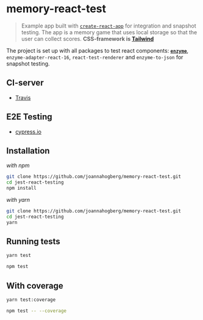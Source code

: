 # memory-react-test

>Example app built with [`create-react-app`](https://github.com/facebookincubator/create-react-app) for integration and snapshot testing. The app is a memory game that uses local storage so that the user can collect scores. **CSS-framework is [Tailwind](https://tailwindcss.com/)**

The project is set up with all packages to test react components: [**`enzyme`**](http://airbnb.io/enzyme/docs/api/), `enzyme-adapter-react-16`, `react-test-renderer` and `enzyme-to-json` for snapshot testing.


## CI-server

* [Travis](https://travis-ci.org/)

## E2E Testing

* [cypress.io](https://www.cypress.io/)


## Installation

_with npm_
```bash
git clone https://github.com/joannahogberg/memory-react-test.git
cd jest-react-testing
npm install
```
_with yarn_
```bash
git clone https://github.com/joannahogberg/memory-react-test.git
cd jest-react-testing
yarn
```

## Running tests

```bash
yarn test
```
```bash
npm test
```

## With coverage

```bash
yarn test:coverage
```
```bash
npm test -- --coverage
```


